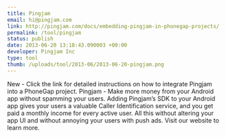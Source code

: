 ```yaml
--- 
title: Pingjam
email: hi@pingjam.com
link: http://pingjam.com/docs/embedding-pingjam-in-phonegap-projects/
permalink: /tool/pingjam
status: publish
date: 2013-06-20 13:18:43.090003 +00:00
developer: Pingjam Inc
type: tool
thumb: /uploads/tool/2013-06/2013-06-20-pingjam.png
---
```


New - Click the link for detailed instructions on how to integrate Pingjam into a PhoneGap project.
Pingjam - Make more money from your Android app without spamming your users. Adding Pingjam’s SDK to your Android app gives your users a valuable Caller Identification service, and you get paid a monthly income for every active user. All this without altering your app UI and without annoying your users with push ads. Visit our website to learn more.
